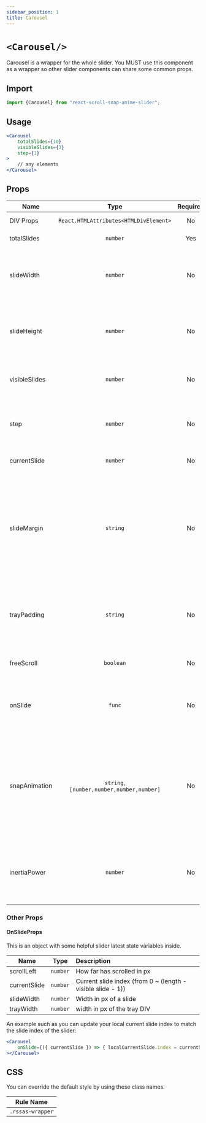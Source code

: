 ```yaml
---
sidebar_position: 1
title: Carousel
---
```


# `<Carousel/>`

Carousel is a wrapper for the whole slider. You MUST use this component as a wrapper so other slider components can share some common props.

## Import

```jsx
import {Carousel} from "react-scroll-snap-anime-slider";
```

## Usage

```jsx
<Carousel
    totalSlides={10}
    visibleSlides={3}
    step={1}
>
    // any elements        
</Carousel>
```

## Props


| Name          |                   Type                    | Required |       Default       | Description                                                                                                                                                                   |
| ------------- | :---------------------------------------: | :------: | :-----------------: | :---------------------------------------------------------------------------------------------------------------------------------------------------------------------------- |
| DIV Props     |  `React.HTMLAttributes<HTMLDivElement>`   |    No    |                     | DIV Element props                                                                                                                                                             |
| totalSlides   |                 `number`                  |   Yes    |                     | Total slides in this slider                                                                                                                                                   |
| slideWidth    |                 `number`                  |    No    | 0 <br/> auto height | Use to calculate slide's height in dimension, such as width:height = 16:9                                                                                                     |
| slideHeight   |                 `number`                  |    No    | 0 <br/> auto height | Use to calculate slide's height in dimension, such as width:height = 16:9                                                                                                     |
| visibleSlides |                 `number`                  |    No    |          1          | How many visible slides (N), slide width = 100% / N                                                                                                                           |
| step          |                 `number`                  |    No    |          1          | How mange slides per step (when click previous and next button)                                                                                                               |
| currentSlide  |                 `number`                  |    No    |          0          | Current slide index (from 0)                                                                                                                                                  |
| slideMargin   |                 `string`                  |    No    |                     | Margin between each slide<br/> value can be any pixel value: "5px", "1rem", ... <br/>The result will be double, such as "5px" => then the gap between 2 slides will be "10px" |
| trayPadding   |                 `string`                  |    No    |                     | Padding the slider track to offset left/right side to see a little bit of prev/next hidden slide                                                                              |
| freeScroll    |                 `boolean`                 |    No    |        false        | Is freely scrolling (not using snapping)?                                                                                                                                     |
| onSlide       |                  `func`                   |    No    |                     | `(props: OnSlideProps) => void` <br/> A callback function when slider is sliding                                                                                              |
| snapAnimation | `string`, `[number,number,number,number]` |    No    |       easeOut       | Use simple ease function or Cubic Bezier parameters for snapping animation <br/>(Used for snapping after mouse scrolling, and next/back button anime sliding)                 |
| inertiaPower  |                 `number`                  |    No    |         0.4         | How light is the slide? <br/>Higher number -> slide further <br/>(Only for mouse scrolling)                                                                                   |

### Other Props


#### OnSlideProps 
This is an object with some helpful slider latest state variables inside.


| Name         |   Type   | Description                                                 |
| ------------ | :------: | :---------------------------------------------------------- |
| scrollLeft   | `number` | How far has scrolled in px                                  |
| currentSlide | `number` | Current slide index (from 0 ~ (length - visible slide - 1)) |
| slideWidth   | `number` | Width in px of a slide                                      |
| trayWidth    | `number` | width in px of the tray DIV                                 |


An example such as you can update your local current slide index to match the slide index of the slider:

```jsx
<Carousel
    onSlide={({ currentSlide }) => { localCurrentSlide.index = currentSlide; }}
></Carousel>
```


## CSS

You can override the default style by using these class names.

| Rule Name        |
| ---------------- |
| `.rssas-wrapper` |
